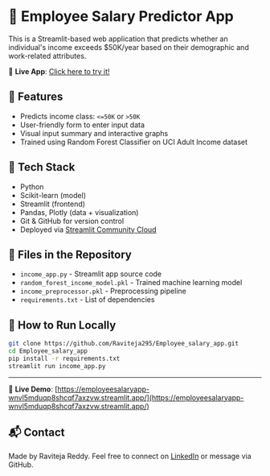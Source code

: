 # 💼 Employee Salary Predictor App

This is a Streamlit-based web application that predicts whether an individual's income exceeds $50K/year based on their demographic and work-related attributes.

🔗 **Live App**: [Click here to try it!](https://employeesalaryapp-wnvl5mduqp8shcqf7axzvw.streamlit.app/)

## 📌 Features
- Predicts income class: `<=50K` or `>50K`
- User-friendly form to enter input data
- Visual input summary and interactive graphs
- Trained using Random Forest Classifier on UCI Adult Income dataset

## 🧠 Tech Stack
- Python
- Scikit-learn (model)
- Streamlit (frontend)
- Pandas, Plotly (data + visualization)
- Git & GitHub for version control
- Deployed via [Streamlit Community Cloud](https://streamlit.io/)

## 📁 Files in the Repository
- `income_app.py` - Streamlit app source code
- `random_forest_income_model.pkl` - Trained machine learning model
- `income_preprocessor.pkl` - Preprocessing pipeline
- `requirements.txt` - List of dependencies

## 🚀 How to Run Locally
```bash
git clone https://github.com/Raviteja295/Employee_salary_app.git
cd Employee_salary_app
pip install -r requirements.txt
streamlit run income_app.py
```

---





🔗 **Live Demo**: [https://employeesalaryapp-wnvl5mduqp8shcqf7axzvw.streamlit.app/](https://employeesalaryapp-wnvl5mduqp8shcqf7axzvw.streamlit.app/)



## 📬 Contact
Made by Raviteja Reddy. Feel free to connect on [LinkedIn](https://www.linkedin.com/in/raviteja-reddy-8700a82a9) or message via GitHub.